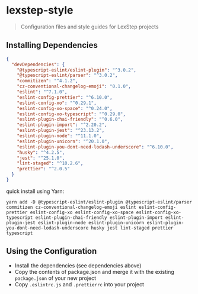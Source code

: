 # lexstep-style

> Configuration files and style guides for LexStep projects

## Installing Dependencies

```json
{
  "devDependencies": {
    "@typescript-eslint/eslint-plugin": "^3.0.2",
    "@typescript-eslint/parser": "^3.0.2",
    "commitizen": "^4.1.2",
    "cz-conventional-changelog-emoji": "0.1.0",
    "eslint": "^7.1.0",
    "eslint-config-prettier": "^6.10.0",
    "eslint-config-xo": "^0.29.1",
    "eslint-config-xo-space": "^0.24.0",
    "eslint-config-xo-typescript": "^0.29.0",
    "eslint-plugin-chai-friendly": "^0.6.0",
    "eslint-plugin-import": "^2.20.2",
    "eslint-plugin-jest": "^23.13.2",
    "eslint-plugin-node": "^11.1.0",
    "eslint-plugin-unicorn": "^20.1.0",
    "eslint-plugin-you-dont-need-lodash-underscore": "^6.10.0",
    "husky": "^4.2.5",
    "jest": "^25.1.0",
    "lint-staged": "^10.2.6",
    "prettier": "^2.0.5"
  }
}
```

quick install using Yarn:

```shell
yarn add -D @typescript-eslint/eslint-plugin @typescript-eslint/parser commitizen cz-conventional-changelog-emoji eslint eslint-config-prettier eslint-config-xo eslint-config-xo-space eslint-config-xo-typescript eslint-plugin-chai-friendly eslint-plugin-import eslint-plugin-jest eslint-plugin-node eslint-plugin-unicorn eslint-plugin-you-dont-need-lodash-underscore husky jest lint-staged prettier typescript
```

## Using the Configuration

- Install the dependencies (see dependencies above)
- Copy the contents of package.json and merge it with the existing `package.json` of your new project
- Copy `.eslintrc.js` and `.prettierrc` into your project
